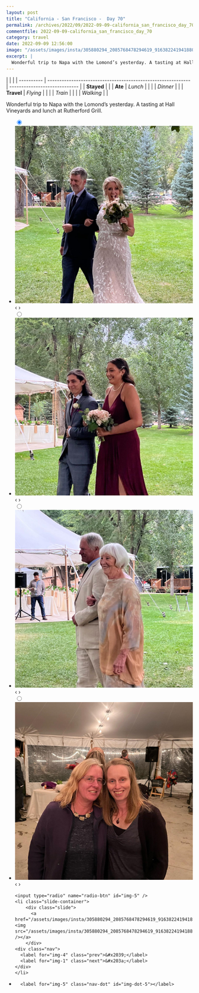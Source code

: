 ```yaml
---
layout: post
title: "California - San Francisco -  Day 70"
permalink: /archives/2022/09/2022-09-09-california_san_francisco_day_70.html
commentfile: 2022-09-09-california_san_francisco_day_70
category: travel
date: 2022-09-09 12:56:00
image: "/assets/images/insta/305880294_2085768478294619_9163822419418809140_n_17860752851795580.jpg"
excerpt: |
  Wonderful trip to Napa with the Lomond’s yesterday. A tasting at Hall Vineyards and lunch at Rutherford Grill.
---
```


|            |                                                              |
| ---------- | ------------------------------------------------------------ | ----------------------------- |
| **Stayed** |  |
| **Ate**    | _Lunch_                                                      |          |
|            | _Dinner_                                                     |          |
| **Travel** | _Flying_                                                     |          |
|            | _Train_                                                      |          |
|            | _Walking_                                                    |          |


Wonderful trip to Napa with the Lomond’s yesterday. A tasting at Hall Vineyards and lunch at Rutherford Grill.


<ul class="slides">
    <input type="radio" name="radio-btn" id="img-1" checked="checked" />
    <li class="slide-container">
        <div class="slide">
          <a href="/assets/images/insta/306014118_3202285616654952_6721106210590319103_n_17945877518240048.jpg"><img src="/assets/images/insta/306014118_3202285616654952_6721106210590319103_n_17945877518240048.jpg" /></a>
        </div>
    <div class="nav">
      <label for="img-5" class="prev">&#x2039;</label>
      <label for="img-2" class="next">&#x203a;</label>
    </div>
    </li>
        <input type="radio" name="radio-btn" id="img-2"  />
    <li class="slide-container">
        <div class="slide">
          <a href="/assets/images/insta/306033430_152693174062910_6124455687304965501_n_17939984249347032.jpg"><img src="/assets/images/insta/306033430_152693174062910_6124455687304965501_n_17939984249347032.jpg" /></a>
        </div>
    <div class="nav">
      <label for="img-1" class="prev">&#x2039;</label>
      <label for="img-3" class="next">&#x203a;</label>
    </div>
    </li>
        <input type="radio" name="radio-btn" id="img-3"  />
    <li class="slide-container">
        <div class="slide">
          <a href="/assets/images/insta/305943674_773297940564054_4757314012848964386_n_17934734948513432.jpg"><img src="/assets/images/insta/305943674_773297940564054_4757314012848964386_n_17934734948513432.jpg" /></a>
        </div>
    <div class="nav">
      <label for="img-2" class="prev">&#x2039;</label>
      <label for="img-4" class="next">&#x203a;</label>
    </div>
    </li>
        <input type="radio" name="radio-btn" id="img-4"  />
    <li class="slide-container">
        <div class="slide">
          <a href="/assets/images/insta/305820260_624585232572321_1386602815509687870_n_18004603588472238.jpg"><img src="/assets/images/insta/305820260_624585232572321_1386602815509687870_n_18004603588472238.jpg" /></a>
        </div>
    <div class="nav">
      <label for="img-3" class="prev">&#x2039;</label>
      <label for="img-5" class="next">&#x203a;</label>
    </div>
    </li>
    
    <input type="radio" name="radio-btn" id="img-5" />
    <li class="slide-container">
        <div class="slide">
          <a href="/assets/images/insta/305880294_2085768478294619_9163822419418809140_n_17860752851795580.jpg"><img src="/assets/images/insta/305880294_2085768478294619_9163822419418809140_n_17860752851795580.jpg" /></a>
        </div>
    <div class="nav">
      <label for="img-4" class="prev">&#x2039;</label>
      <label for="img-1" class="next">&#x203a;</label>
    </div>
    </li>
			
<li class="nav-dots">
      <label for="img-1" class="nav-dot" id="img-dot-1"></label>
      <label for="img-2" class="nav-dot" id="img-dot-2"></label>
      <label for="img-3" class="nav-dot" id="img-dot-3"></label>
      <label for="img-4" class="nav-dot" id="img-dot-4"></label>

      <label for="img-5" class="nav-dot" id="img-dot-5"></label>

</li>
</ul>        
             

		